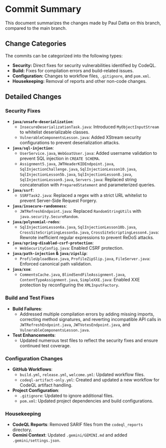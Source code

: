# Commit Summary

This document summarizes the changes made by Paul Datta on this branch, compared to the main branch.

## Change Categories

The commits can be categorized into the following types:

* **Security:** Direct fixes for security vulnerabilities identified by CodeQL.
* **Build:** Fixes for compilation errors and build-related issues.
* **Configuration:** Changes to workflow files, `.gitignore`, and `pom.xml`.
* **Housekeeping:** Removal of reports and other non-code changes.

## Detailed Changes

### Security Fixes

* **`java/unsafe-deserialization`**:
  * `InsecureDeserializationTask.java`: Introduced `MyObjectInputStream` to whitelist deserializable classes.
  * `VulnerableComponentsLesson.java`: Added XStream security configurations to prevent deserialization attacks.
* **`java/sql-injection`**:
  * `UserService.java`, `WebGoatUser.java`: Added username validation to prevent SQL injection in `CREATE SCHEMA`.
  * `Assignment5.java`, `JWTHeaderKIDEndpoint.java`, `SqlInjectionChallenge.java`, `SqlInjectionLesson10.java`, `SqlInjectionLesson5b.java`, `SqlInjectionLesson8.java`, `SqlInjectionLesson9.java`, `Servers.java`: Replaced string concatenation with `PreparedStatement` and parameterized queries.
* **`java/ssrf`**:
  * `SSRFTask2.java`: Replaced a regex with a strict URL whitelist to prevent Server-Side Request Forgery.
* **`java/insecure-randomness`**:
  * `JWTRefreshEndpoint.java`: Replaced `RandomStringUtils` with `java.security.SecureRandom`.
* **`java/polynomial-redos`**:
  * `SqlInjectionLesson6a.java`, `SqlInjectionLesson10b.java`, `CrossSiteScriptingLesson5a.java`, `CrossSiteScriptingLesson4.java`: Rewrote inefficient regular expressions to prevent ReDoS attacks.
* **`java/spring-disabled-csrf-protection`**:
  * `WebSecurityConfig.java`: Enabled CSRF protection.
* **`java/path-injection` & `java/zipslip`**:
  * `ProfileUploadBase.java`, `ProfileZipSlip.java`, `FileServer.java`: Enforced canonical path validation.
* **`java/xxe`**:
  * `CommentsCache.java`, `BlindSendFileAssignment.java`, `ContentTypeAssignment.java`, `SimpleXXE.java`: Enabled XXE protection by reconfiguring the `XMLInputFactory`.

### Build and Test Fixes

* **Build Failures**:
  * Addressed multiple compilation errors by adding missing imports, correcting method signatures, and reverting incompatible API calls in `JWTRefreshEndpoint.java`, `JWTVotesEndpoint.java`, and `VulnerableComponentsLesson.java`.
* **Test Enhancements**:
  * Updated numerous test files to reflect the security fixes and ensure continued test coverage.

### Configuration Changes

* **GitHub Workflows**:
  * `build.yml`, `release.yml`, `welcome.yml`: Updated workflow files.
  * `codeql-artifact-only.yml`: Created and updated a new workflow for CodeQL artifact handling.
* **Project Configuration**:
  * `.gitignore`: Updated to ignore additional files.
  * `pom.xml`: Updated project dependencies and build configurations.

### Housekeeping

* **CodeQL Reports**: Removed SARIF files from the `codeql_reports` directory.
* **Gemini Context**: Updated `.gemini/GEMINI.md` and added `.gemini/settings.json`.

